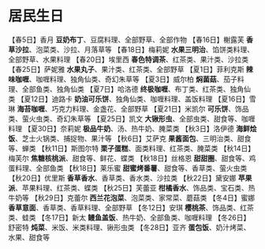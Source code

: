 # 居民生日

【春5日】香月 **豆奶布丁**、豆腐料理、全部野草、全部作物
【春16日】榭露芙 **香草沙拉**、泡菜类、沙拉、月落草等
【春18日】梅莉妮 **水果三明治**、馅饼类料理、全部野草、水果料理
【春20日】埃里西 **春色特调茶**、红茶类、果汁类、沙拉类
【春25日】萨妮雅 **水果丸子**、果汁类、红茶类、全部野草
【夏1日】菲利克斯 **辣味咖喱**、咖喱料理、独角仙类、奇幻朱草等
【夏3日】威尔柏 **焖菌菇**、茄子料理、全部鱼类、独角仙类
【夏7日】哈洛德 **终极咖喱**、布丁类、红茶类、独角仙类
【夏12日】迪路卡 **奶油可乐饼**、独角仙类、咖喱料理、盖饭料理
【夏16日】雪琳 **海苔咖喱**、巧克力料理、金盏花、全部野草
【夏21日】米凯尔 **可乐饼**、饰品类、萤火虫类、奇幻朱草等
【夏25日】凯文 **大锹形虫**、全部虫类、甜食等、咖喱料理
【夏30日】奈莉妮 **极品牛奶**、汤、热牛奶、腌菜类
【秋3日】洛伊德 **海鲜烩饭**、芝士火锅类、捕捉物、果汁等
【秋6日】艾萨克 **果酱面包**、三明治类、甜食等、蝉类
【秋11日】斯图尔特 **栗子蛋糕**、面类料理、红茶类、腌菜类
【秋14日】梅芙尔 **焦糖核桃派**、甜食等、鲜花、蝶类
【秋18日】丝格恩 **甜甜圈**、甜食等、鸡蛋料理、全部鱼类
【秋18日】莱乐蜜 **甜蜜烤番薯**、甜食等、香草类、萤火虫类
【秋20日】优里斯 **香草香水**、香草类、香水类、沙拉类
【秋22日】黛安娜 **苹果派**、苹果料理、红茶类、蝶类
【秋25日】芙蕾亚 **柑橘香水**、饰品类、宝石类、热牛奶等
【秋29日】克蕾尔 **西兰花泡菜**、泡菜类、家常菜、蘑菇类
【冬4日】蜜娜 **香草意面**、香草类、香草料理、全部野草
【冬12日】安琪 **樱桃茶**、饰品类、红茶类、蛙类
【冬17日】新太 **鳗鱼盖饭**、热牛奶、全部鱼类、咖喱料理
【冬26日】舒密特 **炖菜**、米饭、米类料理、锹形虫类
【冬28日】亚齐 **蛋包饭**、奶汁烤菜、水果、甜食等
